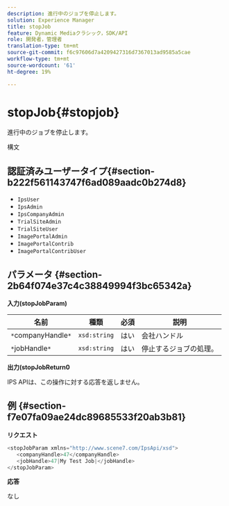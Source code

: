 ```yaml
---
description: 進行中のジョブを停止します。
solution: Experience Manager
title: stopJob
feature: Dynamic Mediaクラシック，SDK/API
role: 開発者，管理者
translation-type: tm+mt
source-git-commit: f6c97606d7a4209427316d7367013ad9585a5cae
workflow-type: tm+mt
source-wordcount: '61'
ht-degree: 19%

---
```



# stopJob{#stopjob}

進行中のジョブを停止します。

構文

## 認証済みユーザータイプ{#section-b222f561143747f6ad089aadc0b274d8}

* `IpsUser`
* `IpsAdmin`
* `IpsCompanyAdmin`
* `TrialSiteAdmin`
* `TrialSiteUser`
* `ImagePortalAdmin`
* `ImagePortalContrib`
* `ImagePortalContribUser`

## パラメータ {#section-2b64f074e37c4c38849994f3bc65342a}

**入力(stopJobParam)**

| 名前 | 種類 | 必須 | 説明 |
|---|---|---|---|
| `*`companyHandle`*` | `xsd:string` | はい | 会社ハンドル |
| `*`jobHandle`*` | `xsd:string` | はい | 停止するジョブの処理。 |

**出力(stopJobReturn0**

IPS APIは、この操作に対する応答を返しません。

## 例 {#section-f7e07fa09ae24dc89685533f20ab3b81}

**リクエスト**

```java
<stopJobParam xmlns="http://www.scene7.com/IpsApi/xsd">
   <companyHandle>47</companyHandle>
   <jobHandle>47|My Test Job|</jobHandle>
</stopJobParam>
```

**応答**

なし
